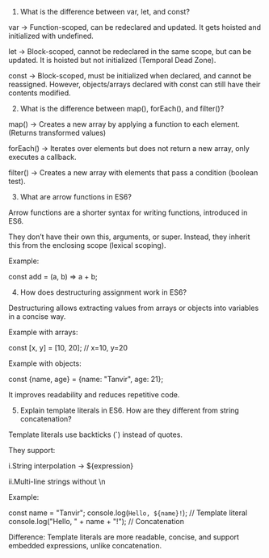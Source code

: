 1) What is the difference between var, let, and const?

var → Function-scoped, can be redeclared and updated. It gets hoisted and initialized with undefined.

let → Block-scoped, cannot be redeclared in the same scope, but can be updated. It is hoisted but not initialized (Temporal Dead Zone).

const → Block-scoped, must be initialized when declared, and cannot be reassigned. However, objects/arrays declared with const can still have their contents modified.


2) What is the difference between map(), forEach(), and filter()?

map() → Creates a new array by applying a function to each element. (Returns transformed values)

forEach() → Iterates over elements but does not return a new array, only executes a callback.

filter() → Creates a new array with elements that pass a condition (boolean test).


3) What are arrow functions in ES6?

Arrow functions are a shorter syntax for writing functions, introduced in ES6.

They don’t have their own this, arguments, or super. Instead, they inherit this from the enclosing scope (lexical scoping).

Example:

const add = (a, b) => a + b;


4) How does destructuring assignment work in ES6?

Destructuring allows extracting values from arrays or objects into variables in a concise way.

Example with arrays:

const [x, y] = [10, 20]; // x=10, y=20

Example with objects:

const {name, age} = {name: "Tanvir", age: 21};

It improves readability and reduces repetitive code.


5) Explain template literals in ES6. How are they different from string concatenation?

Template literals use backticks (`) instead of quotes.

They support:

i.String interpolation → ${expression}

ii.Multi-line strings without \n

Example:

const name = "Tanvir";
console.log(`Hello, ${name}!`); // Template literal
console.log("Hello, " + name + "!"); // Concatenation

Difference: Template literals are more readable, concise, and support embedded expressions, unlike concatenation.